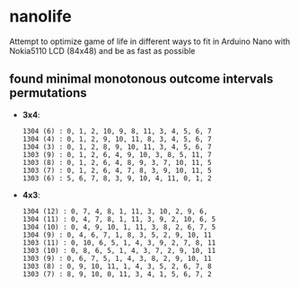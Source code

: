 # nanolife
Attempt to optimize game of life in different ways to fit in Arduino Nano with Nokia5110 LCD (84x48) and be as fast as possible

## found minimal monotonous outcome intervals permutations
- **3x4**:
  ```
  1304 (6) : 0, 1, 2, 10, 9, 8, 11, 3, 4, 5, 6, 7
  1304 (4) : 0, 1, 2, 9, 10, 11, 8, 3, 4, 5, 6, 7
  1304 (3) : 0, 1, 2, 8, 9, 10, 11, 3, 4, 5, 6, 7
  1303 (9) : 0, 1, 2, 6, 4, 9, 10, 3, 8, 5, 11, 7
  1303 (8) : 0, 1, 2, 6, 4, 8, 9, 3, 7, 10, 11, 5
  1303 (7) : 0, 1, 2, 6, 4, 7, 8, 3, 9, 10, 11, 5
  1303 (6) : 5, 6, 7, 8, 3, 9, 10, 4, 11, 0, 1, 2
  ```
- **4x3**:
  ```
  1304 (12) : 0, 7, 4, 8, 1, 11, 3, 10, 2, 9, 6, 
  1304 (11) : 0, 4, 7, 8, 1, 11, 3, 9, 2, 10, 6, 5
  1304 (10) : 0, 4, 9, 10, 1, 11, 3, 8, 2, 6, 7, 5
  1304 (9) : 0, 4, 6, 7, 1, 8, 3, 5, 2, 9, 10, 11
  1303 (11) : 0, 10, 6, 5, 1, 4, 3, 9, 2, 7, 8, 11
  1303 (10) : 0, 8, 6, 5, 1, 4, 3, 7, 2, 9, 10, 11
  1303 (9) : 0, 6, 7, 5, 1, 4, 3, 8, 2, 9, 10, 11
  1303 (8) : 0, 9, 10, 11, 1, 4, 3, 5, 2, 6, 7, 8
  1303 (7) : 8, 9, 10, 0, 11, 3, 4, 1, 5, 6, 7, 2
  ```
